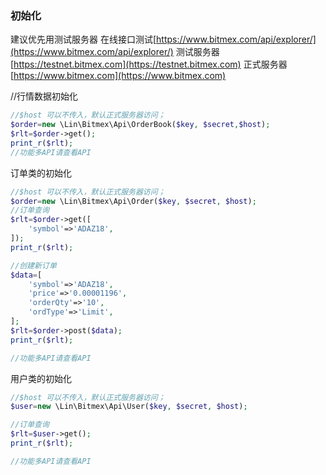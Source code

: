 ### 初始化

建议优先用测试服务器
在线接口测试[https://www.bitmex.com/api/explorer/](https://www.bitmex.com/api/explorer/)
测试服务器[https://testnet.bitmex.com](https://testnet.bitmex.com)
正式服务器[https://www.bitmex.com](https://www.bitmex.com)


//行情数据初始化
```php
//$host 可以不传入，默认正式服务器访问；
$order=new \Lin\Bitmex\Api\OrderBook($key, $secret,$host);
$rlt=$order->get();
print_r($rlt);
//功能多API请查看API
```

订单类的初始化
```php
//$host 可以不传入，默认正式服务器访问；
$order=new \Lin\Bitmex\Api\Order($key, $secret, $host);
//订单查询
$rlt=$order->get([
    'symbol'=>'ADAZ18',
]);
print_r($rlt);

//创建新订单
$data=[
    'symbol'=>'ADAZ18',
    'price'=>'0.00001196',
    'orderQty'=>'10',
    'ordType'=>'Limit',
];
$rlt=$order->post($data);
print_r($rlt);

//功能多API请查看API
```


用户类的初始化
```php
//$host 可以不传入，默认正式服务器访问；
$user=new \Lin\Bitmex\Api\User($key, $secret, $host);

//订单查询
$rlt=$user->get();
print_r($rlt);

//功能多API请查看API
```


